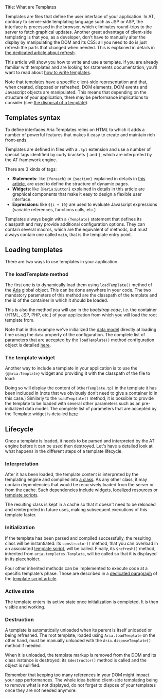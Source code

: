 Title: What are Templates


Templates are files that define the user interface of your application.  In AT, contrary to server-side templating language such as JSP or ASP, the interface is processed in the browser, which eliminates round-trips to the server to fetch graphical updates.  Another great advantage of client-side templating is that you, as a developer, don't have to manually alter the display by manipulating the DOM and its CSS: all you need to do is just refresh the parts that changed when needed. This is explained in details in [the dedicated article about refresh](refresh).

This article will show you how to write and use a template. If you are already familiar with templates and are looking for statements documentation, you'll want to read about [how to write templates](writing_templates).

Note that templates have a specific client-side representation and that, when created, disposed or refreshed, DOM elements, DOM events and Javascript objects are manipulated. This means that depending on the structure of your application, there may be performance implications to consider (see [the disposal of a template](#destruction)).

## Templates syntax

To define interfaces Aria Templates relies on HTML to which it adds a number of powerful features that makes it easy to create and maintain rich front-ends.

Templates are defined in files with a `.tpl` extension and use a number of special tags identified by curly brackets `{` and `}`, which are interpreted by the AT framework engine.

There are 3 kinds of tags:

* **Statements**: like `{foreach}` or `{section}` explained in details in [this article](writing_templates), are used to define the structure of dynamic pages.
* **Widgets**: like `{@aria:Button}` explained in details in [this article](widgets) are graphical components that make it easy to design a flexible user interface.
* **Expressions**: like `${i + 10}` are used to evaluate Javascript expressions (variable references, functions calls, etc.)

Templates always begin with a `{Template}` statement that defines its classpath and may provide additional configuration options.  They can contain several macros, which are the equivalent of methods, but must always contain one called `main`, that is the template entry point.
<script src='http://snippets.ariatemplates.com/snippets/github.com/ariatemplates/documentation-code/snippets/templates/fibo/Fibonacci.tpl?lang=at'></script>

## Loading templates

There are two ways to use templates in your application.

### The loadTemplate method

The first one is to dynamically load them using `loadTemplate()` method of the [Aria](the_aria_singleton) global object.  This can be done anywhere in your code.  The two mandatory parameters of this method are the classpath of the template and the id of the container in which it should be loaded.

<script src='http://snippets.ariatemplates.com/snippets/github.com/ariatemplates/documentation-code/snippets/templates/loadTemplates.html?noheader=true&tag=loadTemplate&lang=javascript&outdent=true'></script>


This is also the method you will use in the _bootstrap code_, i.e. the container (HTML, JSP, PHP, etc.) of your application from which you will load the root template from.

<script src='http://snippets.ariatemplates.com/snippets/github.com/ariatemplates/documentation-code/snippets/templates/loadTemplates.html?noheader=true&lang=html'></script>

Note that in this example we've initialized the [data model](data_model_and_data_binding) directly at loading time using the `data` property of the configuration.  The complete list of parameters that are accepted by the `loadTemplate()` method configuration object is detailed [here](http://ariatemplates.com/api/#aria.templates.CfgBeans:LoadTemplateCfg).

### The template widget

Another way to include a template in your application is to use the `{@aria:Template}` widget and providing it with the classpath of the file to load:

<script src='http://snippets.ariatemplates.com/snippets/github.com/ariatemplates/documentation-code/snippets/templates/SimpleTemplate.tpl?noheader=true&lang=at&tag=templateWidget&outdent=true'></script>

Doing so will display the content of `OtherTemplate.tpl` in the template it has been included in (note that we obviously don't need to give a container id in this case.)  Similarly to the `loadTemplate()` method, it is possible to provide the template to be loaded with several other parameters such as an pre-initialized data model.  The complete list of parameters that are accepted by the Template widget is detailed [here](http://ariatemplates.com/api/#aria.widgets.CfgBeans:TemplateCfg)

## Lifecycle

Once a template is loaded, it needs to be parsed and interpreted by the AT engine before it can be used then destroyed.  Let's have a detailed look at what happens in the different steps of a template lifecycle.

### Interpretation

After it has been loaded, the template content is interpreted by the templating engine and compiled into [a class](javascript_classes).  As any other class, it may contain dependencies that would be recursively loaded from the server or from the cache. Such dependencies include widgets, localized resources or [template scripts](template_scripts).

The resulting class is kept in a cache so that it doesn't need to be reloaded and reinterpreted in future uses, making subsequent executions of this template faster.

### Initialization

If the template has been parsed and compiled successfully, the resulting class will be instantiated: its `constructor()` method, that you can overload in an associated [template script](template_scripts), will be called.  Finally, its `$refresh()` method, inherited from `aria.templates.Template`, will be called so that it is displayed in its placeholder.

Four other inherited methods can be implemented to execute code at a specific template's phase.  Those are described in a [dedicated paragraph](template_scripts#intercepting-template-lifecycle-phases) of the [template script article](template_scripts).

### Active state

The template enters its active state once initialization is completed.  It is then visible and working.

### Destruction

A template is automatically unloaded when its parent is itself unloaded or being refreshed. The root template, loaded using `Aria.loadTemplate` on the other hand, must be manually unloaded with the `Aria.disposeTemplate()` method if needed.

When it is unloaded, the template markup is removed from the DOM and its class instance is destroyed: its `$destructor()` method is called and the object is nullified.

Remember that keeping too many references in your DOM might impact your app performances.  The whole idea behind client-side templating being to remove what is not displayed, do not forget to dispose of your templates once they are not needed anymore.